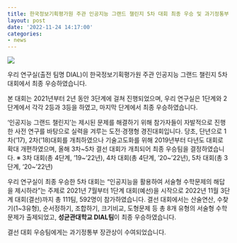 ```yaml
---
title: 한국정보기획평가원 주관 인공지능 그랜드 챌린지 5차 대회 최종 우승 및 과기정통부 장관상 수상
layout: post
date: '2022-11-24 14:17:00'
categories:
- news
---
```

<img src="../../assets/images/news_2022_AGC_MWP.jpg">

우리 연구실(출전 팀명 DIAL)이 한국정보기획평가원 주관 인공지능 그랜드 챌린지 5차 대회에서 최종 우승하였습니다. 

본 대회는 2021년부터 2년 동안 3단계에 걸쳐 진행되었으며, 우리 연구실은 1단계와 2단계에서 각각 2등과 3등을 하였고, 마지막 단계에서 최종 우승하였습니다.


‘인공지능 그랜드 챌린지’는 제시된 문제를 해결하기 위해 참가자들이 자발적으로 진행한 사전 연구를 바탕으로 실력을 겨루는 도전‧경쟁형 경진대회입니다. 당초, 단년으로 1차(’17), 2차(’18)대회를 개최하였으나 기술고도화를 위해 2019년부터 다년도 대회로 확대 개편하였으며, 올해 3차~5차 결선 대회가 개최되어 최종 우승팀을 결정하였습니다.
※ 3차 대회(총 4단계, ’19~’22년), 4차 대회(총 4단계, ’20~’22년), 5차 대회(총 3단계, ‘20~’22년)


우리 연구실이 최종 우승한 5차 대회는 “인공지능을 활용하여 서술형 수학문제의 해답을 제시하라”는 주제로 2021년 7월부터 1단계 대회(예선)을 시작으로 2022년 11월 3단계 대회(결선)까지 총 111팀, 592명이 참가하였습니다. 결선 대회에서는 산술연산, 수찾기(1~3유형), 순서정하기, 조합하기, 크기비교, 도형문제 등 총 8개 유형의 서술형 수학 문제가 출제되었고, **성균관대학교 DIAL팀**이 최종 우승하였습니다.


결선 대회 우승팀에게는 과기정통부 장관상이 수여되었습니다.

